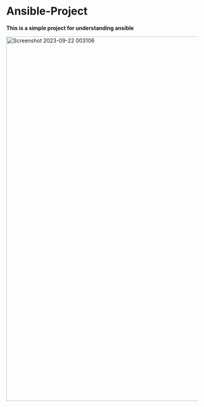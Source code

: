 # Ansible-Project
**This is a simple project for understanding ansible**

<img width="960" alt="Screenshot 2023-09-22 003106" src="https://github.com/iamamash/Ansible-Project/assets/42666741/df3876ec-e339-4b8b-9aa1-fcd600fe4478">
